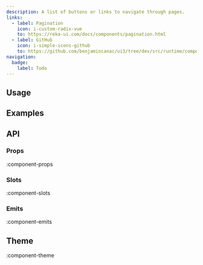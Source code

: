 ```yaml
---
description: A list of buttons or links to navigate through pages.
links:
  - label: Pagination
    icon: i-custom-radix-vue
    to: https://reka-ui.com/docs/components/pagination.html
  - label: GitHub
    icon: i-simple-icons-github
    to: https://github.com/benjamincanac/ui3/tree/dev/src/runtime/components/Pagination.vue
navigation:
  badge:
    label: Todo
---
```


## Usage

## Examples

## API

### Props

:component-props

### Slots

:component-slots

### Emits

:component-emits

## Theme

:component-theme
